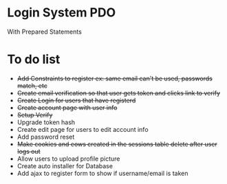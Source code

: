 # Login System PDO
With Prepared Statements

# To do list
- ~~Add Constraints to register ex: same email can't be used, passwords match, etc~~
- ~~Create email verification so that user gets token and clicks link to verify~~
- ~~Create Login for users that have registerd~~
- ~~Create account page with user info~~
- ~~Setup Verify~~
- Upgrade token hash
- Create edit page for users to edit account info
- Add password reset
- ~~Make cookies and eows created in the sessions table delete after user logs out~~
- Allow users to upload profile picture
- Create auto installer for Database
- Add ajax to register form to show if username/email is taken
